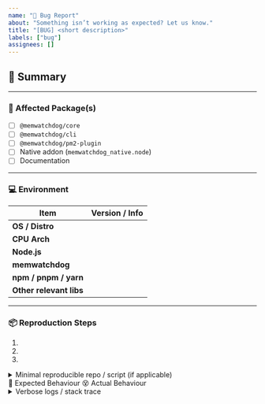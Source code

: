 ```yaml
---
name: "🐛 Bug Report"
about: "Something isn’t working as expected? Let us know."
title: "[BUG] <short description>"
labels: ["bug"]
assignees: []
---
```


## 📝 Summary

<!-- A clear and concise description of what the bug is. -->

---

### 🔢 Affected Package(s)

<!--
  Tick all that apply
-->
- [ ] `@memwatchdog/core`
- [ ] `@memwatchdog/cli`
- [ ] `@memwatchdog/pm2-plugin`
- [ ] Native addon (`memwatchdog_native.node`)
- [ ] Documentation

---

### 💻 Environment

| Item                | Version / Info |
| ------------------- | -------------- |
| **OS / Distro**     | <!-- e.g. Ubuntu 22.04, macOS 14.3, Windows 11 --> |
| **CPU Arch**        | <!-- x64, arm64, … --> |
| **Node.js**         | <!-- `node -v` --> |
| **memwatchdog**     | <!-- `npm ls @memwatchdog/core` etc. --> |
| **npm / pnpm / yarn** | <!-- version --> |
| **Other relevant libs** | <!-- prom‑client, commander … --> |

---

### 📦  Reproduction Steps

1. <!-- first step -->
2. <!-- second step -->
3. <!-- … -->

<details>
<summary>Minimal reproducible repo / script (if applicable)</summary>

```js
// paste code here
```
</details>
🤔 Expected Behaviour
<!-- Tell us what you expected to happen. -->
😵 Actual Behaviour
<!-- Tell us what actually happens. Include logs if relevant. --> <details> <summary>Verbose logs / stack trace</summary>
